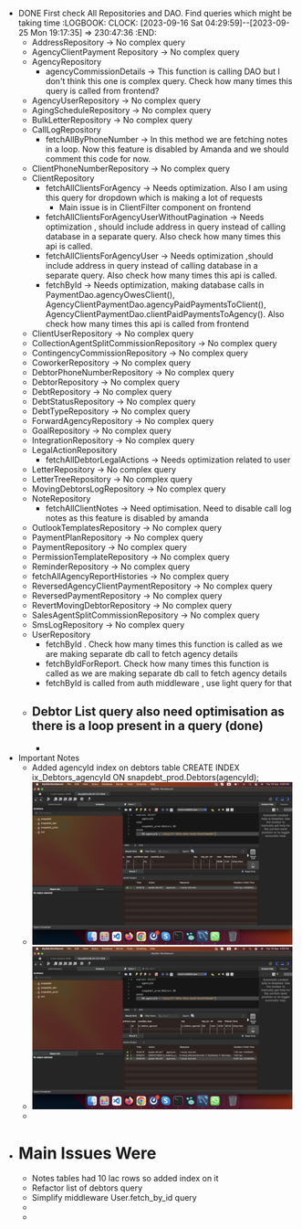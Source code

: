 - DONE First check All Repositories and DAO. Find queries which might be taking time
  :LOGBOOK:
  CLOCK: [2023-09-16 Sat 04:29:59]--[2023-09-25 Mon 19:17:35] =>  230:47:36
  :END:
	- AddressRepository -> No complex query
	- AgencyClientPayment Repository -> No complex query
	- AgencyRepository
		- agencyCommissionDetails -> This function is calling DAO but I don't think this one is complex query. Check how many times this query is called from frontend?
	- AgencyUserRepository -> No complex query
	- AgingScheduleRepository -> No complex query
	- BulkLetterRepository -> No complex query
	- CallLogRepository
		- fetchAllByPhoneNumber -> In this method we are fetching notes in a loop. Now this feature is disabled by Amanda and we should comment this code for now.
	- ClientPhoneNumberRepository -> No complex query
	- ClientRepository
		- fetchAllClientsForAgency -> Needs optimization. Also I am using this query for dropdown which is making a lot of requests
			- Main issue is in ClientFilter component on frontend
		- fetchAllClientsForAgencyUserWithoutPagination -> Needs optimization , should include address in query instead of calling database in a separate query. Also check how many times this api is called.
		- fetchAllClientsForAgencyUser -> Needs optimization ,should include address in query instead of calling database in a separate query. Also check how many times this api is called.
		- fetchById -> Needs optimization, making database calls in PaymentDao.agencyOwesClient(), AgencyClientPaymentDao.agencyPaidPaymentsToClient(), AgencyClientPaymentDao.clientPaidPaymentsToAgency(). Also check how many times this api is called from frontend
	- ClientUserRepository -> No complex query
	- CollectionAgentSplitCommissionRepository -> No complex query
	- ContingencyCommissionRepository -> No complex query
	- CoworkerRepository -> No complex query
	- DebtorPhoneNumberRepository -> No complex query
	- DebtorRepository -> No complex query
	- DebtRepository -> No complex query
	- DebtStatusRepository -> No complex query
	- DebtTypeRepository -> No complex query
	- ForwardAgencyRepository -> No complex query
	- GoalRepository -> No complex query
	- IntegrationRepository -> No complex query
	- LegalActionRepository
		- fetchAllDebtorLegalActions -> Needs optimization related to user
	- LetterRepository -> No complex query
	- LetterTreeRepository -> No complex query
	- MovingDebtorsLogRepository -> No complex query
	- NoteRepository
		- fetchAllClientNotes -> Need optimisation. Need to disable call log notes as this feature is disabled by amanda
	- OutlookTemplatesRepository -> No complex query
	- PaymentPlanRepository -> No complex query
	- PaymentRepository -> No complex query
	- PermissionTemplateRepository -> No complex query
	- ReminderRepository -> No complex query
	- fetchAllAgencyReportHistories -> No complex query
	- ReversedAgencyClientPaymentRepository -> No complex query
	- ReversedPaymentRepository -> No complex query
	- RevertMovingDebtorRepository -> No complex query
	- SalesAgentSplitCommissionRepository -> No complex query
	- SmsLogRepository -> No complex query
	- UserRepository
		- fetchById . Check how many times this function is called as we are making separate db call to fetch agency details
		- fetchByIdForReport. Check how many times this function is called as we are making separate db call to fetch agency details
		- fetchById is called from auth middleware , use light query for that
	- Debtor List query also need optimisation as there is a loop present in a query (done)
		-
		-
- Important Notes
	- Added agencyId index on debtors table CREATE INDEX ix_Debtors_agencyId ON snapdebt_prod.Debtors(agencyId);
	- ![Screenshot 2023-09-19 at 4.56.21 PM.png](../assets/Screenshot_2023-09-19_at_4.56.21_PM_1695124683804_0.png)
	- ![Screenshot 2023-09-19 at 4.56.51 PM.png](../assets/Screenshot_2023-09-19_at_4.56.51_PM_1695124698011_0.png)
	-
- # Main Issues Were
	- Notes tables had 10 lac rows so added index on it
	- Refactor list of debtors query
	- Simplify middleware User.fetch_by_id query
	-
	-